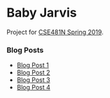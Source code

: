 # Baby Jarvis
Project for [CSE481N Spring 2019](https://courses.cs.washington.edu/courses/cse481n/19sp/).

### Blog Posts
- [Blog Post 1](./website/blog1.html)
- [Blog Post 2](./website/blog2.html)
- [Blog Post 3](https://www.notion.so/Project-Proposal-Baby-Jarvis-d2b78ec1baec44049c707b2b23bbe5c7)
- [Blog Post 4](https://www.notion.so/Blog-4-Baby-Jarvis-3ef34c7f1a0c4ac98431703b9bf6be13)
